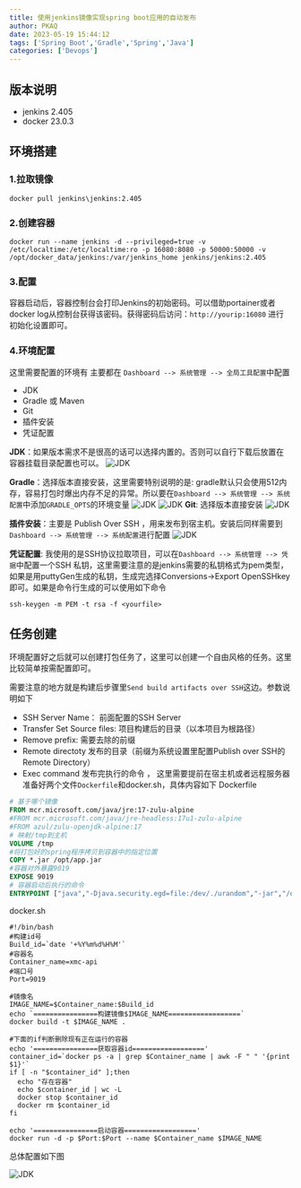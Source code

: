 ```yaml
---
title: 使用jenkins镜像实现spring boot应用的自动发布
author: PKAQ
date: 2023-05-19 15:44:12
tags: ['Spring Boot','Gradle','Spring','Java']
categories: ['Devops']
---
```


## 版本说明
* jenkins 2.405
* docker 23.0.3

<!-- more -->

## 环境搭建

### 1.拉取镜像
```
docker pull jenkins\jenkins:2.405
```

### 2.创建容器
```
docker run --name jenkins -d --privileged=true -v /etc/localtime:/etc/localtime:ro -p 16080:8080 -p 50000:50000 -v /opt/docker_data/jenkins:/var/jenkins_home jenkins/jenkins:2.405
```

### 3.配置
  容器启动后，容器控制台会打印Jenkins的初始密码。可以借助portainer或者docker log从控制台获得该密码。获得密码后访问：`http://yourip:16080` 进行初始化设置即可。

### 4.环境配置
  这里需要配置的环境有 主要都在  `Dashboard --> 系统管理 --> 全局工具配置`中配置
  - JDK
  - Gradle 或 Maven
  - Git
  - 插件安装
  - 凭证配置

**JDK**：如果版本需求不是很高的话可以选择内置的。否则可以自行下载后放置在容器挂载目录配置也可以。
![JDK](JDK.png)

**Gradle**：选择版本直接安装，这里需要特别说明的是: gradle默认只会使用512内存，容易打包时爆出内存不足的异常。所以要在`Dashboard --> 系统管理 --> 系统配置`中添加`GRADLE_OPTS`的环境变量
![JDK](gradle.png)
![JDK](gradle2.png)
**Git**: 选择版本直接安装
![JDK](GIT.png)

**插件安装**：主要是 Publish Over SSH ，用来发布到宿主机。安装后同样需要到`Dashboard --> 系统管理 --> 系统配置`进行配置
![JDK](ssh.png)

**凭证配置**: 我使用的是SSH协议拉取项目，可以在`Dashboard --> 系统管理 --> 凭据`中配置一个SSH 私钥，这里需要注意的是jenkins需要的私钥格式为pem类型，如果是用puttyGen生成的私钥，生成完选择Conversions->Export OpenSSHkey即可。如果是命令行生成的可以使用如下命令
```shell
ssh-keygen -m PEM -t rsa -f <yourfile>
```

## 任务创建

环境配置好之后就可以创建打包任务了，这里可以创建一个自由风格的任务。这里比较简单按需配置即可。

需要注意的地方就是构建后步骤里`Send build artifacts over SSH`这边。参数说明如下
- SSH Server Name： 前面配置的SSH Server
- Transfer Set Source files: 项目构建后的目录（以本项目为根路径）
- Remove prefix: 需要去除的前缀
-  Remote directoty 发布的目录（前缀为系统设置里配置Publish over SSH的Remote Directory）
-  Exec command 发布完执行的命令 ， 这里需要提前在宿主机或者远程服务器准备好两个文件`Dockerfile`和docker.sh，具体内容如下
Dockerfile
```dockerfile
# 基于哪个镜像
FROM mcr.microsoft.com/java/jre:17-zulu-alpine
#FROM mcr.microsoft.com/java/jre-headless:17u1-zulu-alpine
#FROM azul/zulu-openjdk-alpine:17
# 映射/tmp到主机
VOLUME /tmp
#将打包好的spring程序拷贝到容器中的指定位置
COPY *.jar /opt/app.jar
#容器对外暴露9019
EXPOSE 9019
# 容器启动后执行的命令
ENTRYPOINT ["java","-Djava.security.egd=file:/dev/./urandom","-jar","/opt/app.jar"]

```

docker.sh
```shell
#!/bin/bash
#构建id号
Build_id=`date '+%Y%m%d%H%M'`
#容器名
Container_name=xmc-api
#端口号
Port=9019

#镜像名
IMAGE_NAME=$Container_name:$Build_id
echo `================构建镜像$IMAGE_NAME==================`
docker build -t $IMAGE_NAME .

#下面的if判断删除现有正在运行的容器
echo '================获取容器id=================='
container_id=`docker ps -a | grep $Container_name | awk -F " " '{print $1}'`
if [ -n "$container_id" ];then
  echo "存在容器"
  echo $container_id | wc -L
  docker stop $container_id
  docker rm $container_id
fi

echo '================启动容器=================='
docker run -d -p $Port:$Port --name $Container_name $IMAGE_NAME

```

总体配置如下图

![JDK](job.png)